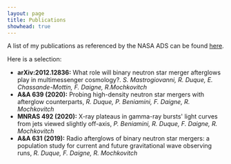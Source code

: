 ```yaml
---
layout: page
title: Publications
showhead: true
---
```


A list of my publications as referenced by the NASA ADS can be found [here](https://ui.adsabs.harvard.edu/search/q=author%3A%22duque%2C%20r%22%20AND%20year%3A20**%20AND%20collection%3Aastronomy&sort=date%20desc%2C%20bibcode%20desc&p_=0).

Here is a selection:

* **arXiv:2012.12836:** What role will binary neutron star merger afterglows play in multimessenger cosmology?. *S. Mastrogiovanni, R. Duque, E. Chassande-Mottin, F. Daigne, R.Mochkovitch*
* **A&A 639 (2020):** Probing high-density neutron star mergers with afterglow counterparts, *R. Duque, P. Beniamini, F. Daigne, R. Mochkovitch*
* **MNRAS 492 (2020):** X-ray plateaus in gamma-ray bursts' light curves from jets viewed slightly off-axis, *P. Beniamini, R. Duque, F. Daigne, R. Mochkovitch*
* **A&A 631 (2019):** Radio afterglows of binary neutron star mergers: a population study for current and future gravitational wave observing runs, *R. Duque, F. Daigne, R. Mochkovitch*
